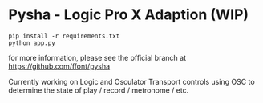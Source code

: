 # Pysha - Logic Pro X Adaption (WIP)

```
pip install -r requirements.txt
python app.py
```

for more information, please see the official branch at
https://github.com/ffont/pysha


Currently working on Logic and Osculator Transport controls using OSC to determine the state of play / record / metronome / etc.
